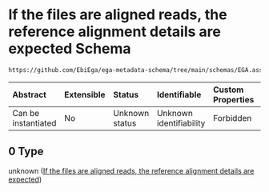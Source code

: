 # If the files are aligned reads, the reference alignment details are expected Schema

```txt
https://github.com/EbiEga/ega-metadata-schema/tree/main/schemas/EGA.assay.json#/allOf/0
```



| Abstract            | Extensible | Status         | Identifiable            | Custom Properties | Additional Properties | Access Restrictions | Defined In                                                                 |
| :------------------ | :--------- | :------------- | :---------------------- | :---------------- | :-------------------- | :------------------ | :------------------------------------------------------------------------- |
| Can be instantiated | No         | Unknown status | Unknown identifiability | Forbidden         | Allowed               | none                | [EGA.assay.json\*](../../../schemas/EGA.assay.json "open original schema") |

## 0 Type

unknown ([If the files are aligned reads, the reference alignment details are expected](ega-11-allof-if-the-files-are-aligned-reads-the-reference-alignment-details-are-expected.md))
